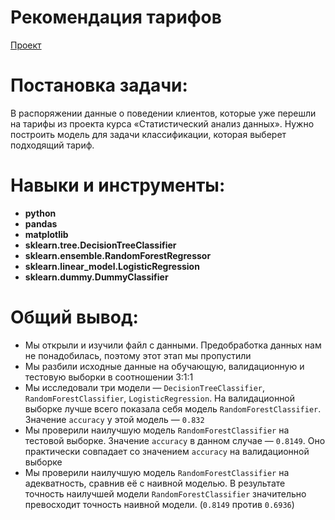 # Рекомендация тарифов  
[Проект](Яндекс.Практикум%20Проект%20№6%20Рекомендация%20тарифов.ipynb)  
# Постановка задачи:    
В распоряжении данные о поведении клиентов, которые уже перешли на тарифы из проекта курса «Статистический анализ данных». Нужно построить модель для задачи классификации, которая выберет подходящий тариф.
# Навыки и инструменты:  
* **python**
* **pandas**
* **matplotlib**
* **sklearn.tree.DecisionTreeClassifier**
* **sklearn.ensemble.RandomForestRegressor**
* **sklearn.linear_model.LogisticRegression**
* **sklearn.dummy.DummyClassifier**
# Общий вывод:
- Мы открыли и изучили файл с данными. Предобработка данных нам не понадобилась, поэтому этот этап мы пропустили
- Мы разбили исходные данные на обучающую, валидационную и тестовую выборки в соотношении 3:1:1
- Мы исследовали три модели — `DecisionTreeClassifier`, `RandomForestClassifier`, `LogisticRegression`. На валидационной выборке лучше всего показала себя модель `RandomForestClassifier`. Значение `accuracy` у этой модель — `0.832`
- Мы проверили наилучшую модель `RandomForestClassifier` на тестовой выборке. Значение `accuracy` в данном случае — `0.8149`. Оно практически совпадает со значением `accuracy` на валидационной выборке
- Мы проверили наилучшую модель `RandomForestClassifier` на адекватность, сравнив её с наивной моделью. В результате точность наилучшей модели `RandomForestClassifier` значительно превосходит точность наивной модели. (`0.8149` против `0.6936`)